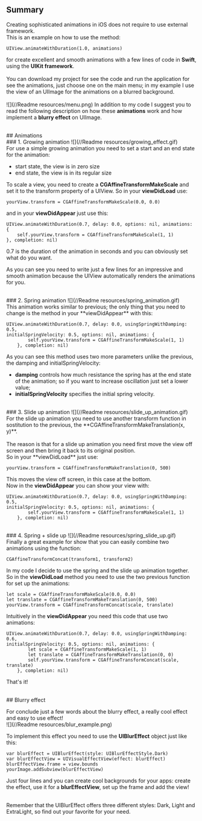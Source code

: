 ## Summary
Creating sophisticated animations in iOS does not require to use external framework.<br>
This is an example on how to use the method:

	UIView.animateWithDuration(1.0, animations)
    
for create excellent and smooth animations with a few lines of code in **Swift**, using the **UIKit framework**.<br><br>
You can download my project for see the code and run the application for see the  animations, just choose one on the main menu; in my example I use the view of an UIImage for the animations on a blurred background.<br><br>
![](//Readme resources/menu.png)
In addition to my code I suggest you to read the following description on how these **animations** work and how implement a **blurry effect** on UIImage. 

<br>
## Animations<br>
### 1. Growing animation
![](//Readme resources/growing_effect.gif) <br>
For use a simple growing animation you need to set a start and an end state for the animation: 

- start state, the view is in zero size
- end state, the view is in its regular size<br>

To scale a view, you need to create a **CGAffineTransformMakeScale** and set it to the transform property of a UIView. So in your **viewDidLoad** use:<br>
	
    yourView.transform = CGAffineTransformMakeScale(0.0, 0.0)
    
and in your **viewDidAppear** just use this:<br>

	UIView.animateWithDuration(0.7, delay: 0.0, options: nil, animations: {
        self.yourView.transform = CGAffineTransformMakeScale(1, 1)
    }, completion: nil)

0.7 is the duration of the animation in seconds and you can obviously set what do you want. <br>

As you can see you need to write just a few lines for an impressive and smooth animation because the UIView automatically renders the animations for you.

<br>
### 2. Spring animation
![](//Readme resources/spring_animation.gif) <br>
This animation works similar to previous; the only thing that you need to change is the method in your **viewDidAppear** with this:

	UIView.animateWithDuration(0.7, delay: 0.0, usingSpringWithDamping: 0.5,
	initialSpringVelocity: 0.5, options: nil, animations: {
            self.yourView.transform = CGAffineTransformMakeScale(1, 1)
        }, completion: nil)
        
As you can see this method uses two more parameters unlike the previous, the damping and initialSpringVelocity: 

- **damping** controls how much resistance the spring has at the end state of the animation; so if you want to increase oscillation just set a lower value;
- **initialSpringVelocity** specifies the initial spring velocity.

<br>
### 3. Slide up animation
![](//Readme resources/slide_up_animation.gif) <br>
For the slide up animation you need to use another transform function in sostitution to the previous, the **CGAffineTransformMakeTranslation(x, y)**. <br><br>
The reason is that for a slide up animation you need first move the view off screen and then bring it back to its original position.<br>
So in your **viewDidLoad** just use: 

	yourView.transform = CGAffineTransformMakeTranslation(0, 500)

This moves the view off screen, in this case at the bottom.<br>
Now in the **viewDidAppear** you can show your view with:

	UIView.animateWithDuration(0.7, delay: 0.0, usingSpringWithDamping: 0.5,
	initialSpringVelocity: 0.5, options: nil, animations: {
            self.yourView.transform = CGAffineTransformMakeScale(1, 1)
        }, completion: nil)

<br>
### 4. Spring + slide up
![](//Readme resources/spring_slide_up.gif) <br>
Finally a great example for show that you can easily combine two animations using the function:
	
    CGAffineTransformConcat(transform1, transform2)

In my code I decide to use the spring and the slide up animation together. So in the **viewDidLoad** method you need to use the two previous function for set up the animations:

	let scale = CGAffineTransformMakeScale(0.0, 0.0)
	let translate = CGAffineTransformMakeTranslation(0, 500)
	yourView.transform = CGAffineTransformConcat(scale, translate)

Intuitively in the **viewDidAppear** you need this code that use two animations:

	UIView.animateWithDuration(0.7, delay: 0.0, usingSpringWithDamping: 0.6,
	initialSpringVelocity: 0.5, options: nil, animations: {
            let scale = CGAffineTransformMakeScale(1, 1)
            let translate = CGAffineTransformMakeTranslation(0, 0)
            self.yourView.transform = CGAffineTransformConcat(scale, 		translate)
        }, completion: nil)
        
That's it! 

<br>
## Blurry effect

For conclude just a few words about the blurry effect, a really cool effect and easy to use effect!<br>
![](//Readme resources/blur_example.png) <br>

To implement this effect you need to use the **UIBlurEffect** object just like this:

	var blurEffect = UIBlurEffect(style: UIBlurEffectStyle.Dark)
	var blurEffectView = UIVisualEffectView(effect: blurEffect)
	blurEffectView.frame = view.bounds
	yourImage.addSubview(blurEffectView)
   
Just four lines and you can create cool backgrounds for your apps: create the effect, use it for a **blurEffectView**, set up the frame and add the view!<br><br>

Remember that the UIBlurEffect offers three different styles: Dark, Light and ExtraLight, so find out your favorite for your need.
 
